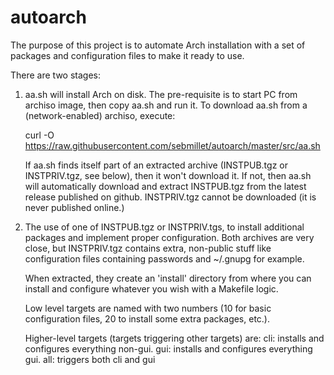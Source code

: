 autoarch
========

The purpose of this project is to automate Arch installation with a set of
packages and configuration files to make it ready to use.

There are two stages:

1. aa.sh will install Arch on disk.
   The pre-requisite is to start PC from archiso image, then copy aa.sh and run
   it.
   To download aa.sh from a (network-enabled) archiso, execute:

   curl -O https://raw.githubusercontent.com/sebmillet/autoarch/master/src/aa.sh

   If aa.sh finds itself part of an extracted archive (INSTPUB.tgz or
   INSTPRIV.tgz, see below), then it won't download it.
   If not, then aa.sh will automatically download and extract INSTPUB.tgz from
   the latest release published on github. INSTPRIV.tgz cannot be downloaded (it
   is never published online.)

2. The use of one of INSTPUB.tgz or INSTPRIV.tgs, to install additional packages
   and implement proper configuration.
   Both archives are very close, but INSTPRIV.tgz contains extra, non-public
   stuff like configuration files containing passwords and ~/.gnupg for example.

   When extracted, they create an 'install' directory from where you can install
   and configure whatever you wish with a Makefile logic.

   Low level targets are named with two numbers (10 for basic configuration
   files, 20 to install some extra packages, etc.).

   Higher-level targets (targets triggering other targets) are:
     cli: installs and configures everything non-gui.
     gui: installs and configures everything gui.
     all: triggers both cli and gui

